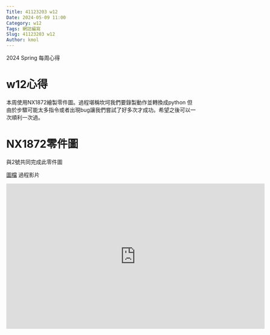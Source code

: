 ```yaml
---
Title: 41123203 w12
Date: 2024-05-09 11:00
Category: w12
Tags: 網誌編寫
Slug: 41123203 w12
Author: kmol
---
```


2024 Spring 每周心得

<!-- PELICAN_END_SUMMARY -->

# w12心得
本周使用NX1872繪製零件圖。過程堪稱坎坷我們要錄製動作並轉換成python 但由於步驟可能太多指令或者出現bug讓我們嘗試了好多次才成功。希望之後可以一次順利一次過。
# NX1872零件圖
與2號共同完成此零件圖

[圖檔](https://gist.githubusercontent.com/S1u2a3n4/5404e982b094a519be654c3ccf3e5f8c/raw/18d10f7589dde54579147744586b9362e1c66d4c/gistfile1.txt)
過程影片
<iframe width="684" height="385" src="https://www.youtube.com/embed/FYeOSLpAsn4" title="NX圖檔錄製" frameborder="0" allow="accelerometer; autoplay; clipboard-write; encrypted-media; gyroscope; picture-in-picture; web-share" referrerpolicy="strict-origin-when-cross-origin" allowfullscreen></iframe>